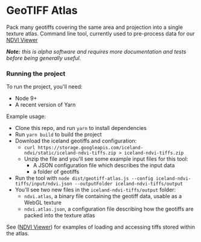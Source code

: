 # GeoTIFF Atlas

Pack many geotiffs covering the same area and projection into a single texture atlas.
Command line tool, currently used to pre-process data for our [NDVI Viewer](https://github.com/VisualPerspective/ndvi-viewer)

*__Note:__ this is alpha software and requires more documentation and tests before being generally useful.*

### Running the project
To run the project, you'll need:
* Node 9+
* A recent version of Yarn

Example usage:
* Clone this repo, and run `yarn` to install dependencies
* Run `yarn build` to build the project
* Download the iceland geotiffs and configuration:
  * `curl https://storage.googleapis.com/iceland-ndvi/static/iceland-ndvi-tiffs.zip > iceland-ndvi-tiffs.zip`
  * Unzip the file and you'll see some example input files for this tool:
    * A JSON configuration file which describes the input data
    * a folder of geotiffs
* Run the tool with `node dist/geotiff-atlas.js --config iceland-ndvi-tiffs/input/ndvi.json --outputFolder iceland-ndvi-tiffs/output`
* You'll see two new files in the `iceland-ndvi-tiffs/output` folder:
  * `ndvi.atlas`, a binary file containing the geotiff data, usable as a WebGL texture
  * `ndvi.atlas.json`, a configuration file describing how the geotiffs are packed into the texture atlas
  
See ([NDVI Viewer](https://github.com/VisualPerspective/ndvi-viewer)) for examples of loading and accessing tiffs stored within the atlas. 
